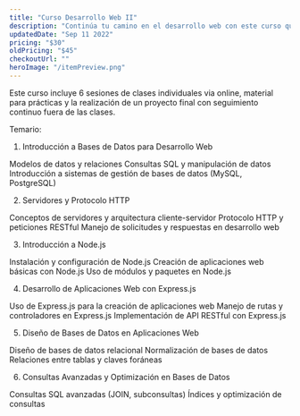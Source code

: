 ```yaml
---
title: "Curso Desarrollo Web II"
description: "Continúa tu camino en el desarrollo web con este curso que abarca bases de datos, servidores, HTTP, lenguajes de backend y frameworks como Node.js. Aprende a crear aplicaciones web completas y dinámicas."
updatedDate: "Sep 11 2022"
pricing: "$30"
oldPricing: "$45"
checkoutUrl: ""
heroImage: "/itemPreview.png"
---
```


Este curso incluye 6 sesiones de clases individuales via online, material para prácticas y la realización de un proyecto final con seguimiento continuo fuera de las clases.

Temario:

1. Introducción a Bases de Datos para Desarrollo Web

Modelos de datos y relaciones
Consultas SQL y manipulación de datos
Introducción a sistemas de gestión de bases de datos (MySQL, PostgreSQL)

2. Servidores y Protocolo HTTP

Conceptos de servidores y arquitectura cliente-servidor
Protocolo HTTP y peticiones RESTful
Manejo de solicitudes y respuestas en desarrollo web

3. Introducción a Node.js

Instalación y configuración de Node.js
Creación de aplicaciones web básicas con Node.js
Uso de módulos y paquetes en Node.js

4. Desarrollo de Aplicaciones Web con Express.js

Uso de Express.js para la creación de aplicaciones web
Manejo de rutas y controladores en Express.js
Implementación de API RESTful con Express.js

5. Diseño de Bases de Datos en Aplicaciones Web

Diseño de bases de datos relacional
Normalización de bases de datos
Relaciones entre tablas y claves foráneas

6. Consultas Avanzadas y Optimización en Bases de Datos

Consultas SQL avanzadas (JOIN, subconsultas)
Índices y optimización de consultas